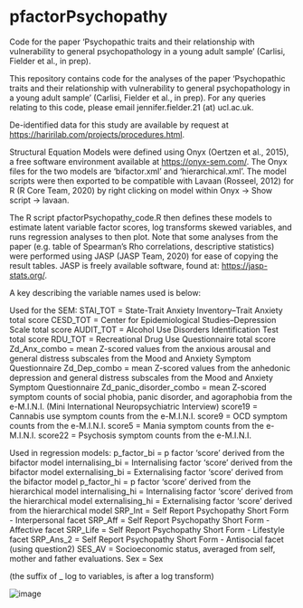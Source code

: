 # pfactorPsychopathy
Code for the paper ‘Psychopathic traits and their relationship with vulnerability to general psychopathology in a young adult sample’ (Carlisi, Fielder et al., in prep). 

This repository contains code for the analyses of the paper ‘Psychopathic traits and their relationship with vulnerability to general psychopathology in a young adult sample’ (Carlisi, Fielder et al., in prep). For any queries relating to this code, please email jennifer.fielder.21 (at) ucl.ac.uk.

De-identified data for this study are available by request at https://haririlab.com/projects/procedures.html.

Structural Equation Models were defined using Onyx (Oertzen et al., 2015), a free software environment available at https://onyx-sem.com/. The Onyx files for the two models are ‘bifactor.xml’ and ‘hierarchical.xml’. The model scripts were then exported to be compatible with Lavaan (Rosseel, 2012) for R (R Core Team, 2020) by right clicking on model within Onyx -> Show script -> lavaan. 

The R script pfactorPsychopathy_code.R then defines these models to estimate latent variable factor scores, log transforms skewed variables, and runs regression analyses to then plot. Note that some analyses from the paper (e.g. table of Spearman’s Rho correlations, descriptive statistics) were performed using JASP (JASP Team, 2020) for ease of copying the result tables. JASP is freely available software, found at: https://jasp-stats.org/. 

A key describing the variable names used is below:

Used for the SEM:
STAI_TOT = State-Trait Anxiety Inventory–Trait Anxiety total score
CESD_TOT = Center for Epidemiological Studies–Depression Scale total score
AUDIT_TOT = Alcohol Use Disorders Identification Test total score
RDU_TOT = Recreational Drug Use Questionnaire total score
Zd_Anx_combo = mean Z-scored values from the anxious arousal and general distress subscales from the Mood and Anxiety Symptom Questionnaire 
Zd_Dep_combo = mean Z-scored values from the anhedonic depression and general distress subscales from the Mood and Anxiety Symptom Questionnaire
Zd_panic_disorder_combo = mean Z-scored symptom counts of social phobia, panic disorder, and agoraphobia from the e-M.I.N.I. (Mini International Neuropsychiatric Interview)
score19 = Cannabis use symptom counts from the e-M.I.N.I.
score9 = OCD symptom counts from the e-M.I.N.I.
score5 = Mania symptom counts from the e-M.I.N.I.
score22 = Psychosis symptom counts from the e-M.I.N.I.

Used in regression models:
p_factor_bi = p factor ‘score’ derived from the bifactor model
internalising_bi = Internalising factor ‘score’ derived from the bifactor model
externalising_bi = Externalising factor ‘score’ derived from the bifactor model
p_factor_hi = p factor ‘score’ derived from the hierarchical model
internalising_hi = Internalising factor ‘score’ derived from the hierarchical model
externalising_hi = Externalising factor ‘score’ derived from the hierarchical model
SRP_Int = Self Report Psychopathy Short Form - Interpersonal facet
SRP_Aff = Self Report Psychopathy Short Form - Affective facet
SRP_Life = Self Report Psychopathy Short Form - Lifestyle facet
SRP_Ans_2 = Self Report Psychopathy Short Form - Antisocial facet (using question2)
SES_AV = Socioeconomic status, averaged from self, mother and father evaluations.
Sex = Sex

(the suffix of _ log to variables, is after a log transform)

![image](https://github.com/UCL-CANDL/pfactorPsychopathy/assets/68529945/8e04467e-3737-4e44-a17e-845b4eae2a1a)

